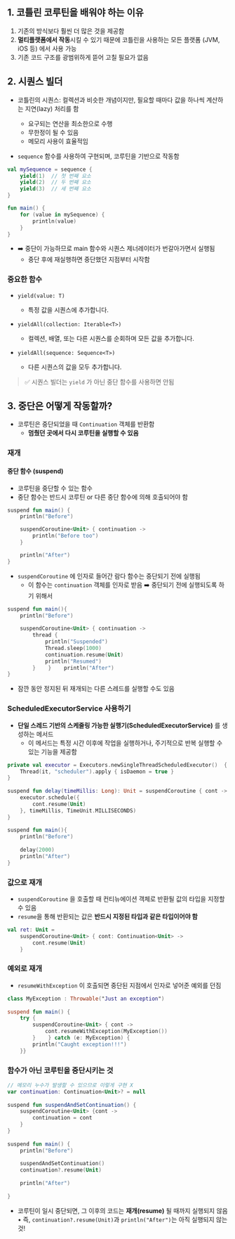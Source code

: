 
## 1. 코틀린 코루틴을 배워야 하는 이유

1. 기존의 방식보다 훨씬 더 많은 것을 제공함
2. **멀티플랫폼에서 작동**시킬 수 있기 때문에 코틀린을 사용하는 모든 플랫폼 (JVM, iOS 등) 에서 사용 가능
3. 기존 코드 구조를 광범위하게 뜯어 고칠 필요가 없음

## 2. 시퀀스 빌더

- 코틀린의 시퀀스: 컬렉션과 비슷한 개념이지만, 필요할 때마다 값을 하나씩 계산하는 지연(lazy) 처리를 함
    - 요구되는 연산을 최소한으로 수행
    - 무한정이 될 수 있음
    - 메모리 사용이 효율적임

- `sequence` 함수를 사용하여 구현되며, 코루틴을 기반으로 작동함
```Kotlin
val mySequence = sequence {
    yield(1)  // 첫 번째 요소
    yield(2)  // 두 번째 요소
    yield(3)  // 세 번째 요소
}

fun main() {
    for (value in mySequence) {
        println(value)
    }
}
```

- ➡️ 중단이 가능하므로 main 함수와 시퀀스 제너레이터가 번갈아가면서 실행됨
    - 중단  후에 재실행하면 중단했던 지점부터 시작함
### 중요한 함수

- `yield(value: T)`
    - 특정 값을 시퀀스에 추가합니다.

- `yieldAll(collection: Iterable<T>)`
    - 컬렉션, 배열, 또는 다른 시퀀스를 순회하며 모든 값을 추가합니다.

- `yieldAll(sequence: Sequence<T>)`
    - 다른 시퀀스의 값을 모두 추가합니다.

> ✅ 시퀀스 빌더는 `yield` 가 아닌 중단 함수를 사용하면 안됨


## 3. 중단은 어떻게 작동할까?

- 코루틴은 중단되었을 때 `Continuation` 객체를 반환함
    - **멈췄던 곳에서 다시 코루틴을 실행할 수 있음**

### 재개

#### 중단 함수 (suspend)
- 코루틴을 중단할 수 있는 함수
- 중단 함수는 반드시 코루틴 or 다른 중단 함수에 의해 호출되어야 함

```Kotlin
suspend fun main() {
	println("Before")

	suspendCoroutine<Unit> { continuation -> 
		println("Before too")
	}

	println("After")
}
```

- `suspendCoroutine` 에 인자로 들어간 람다 함수는 중단되기 전에 실행됨
    - 이 함수는 `continuation` 객체를 인자로 받음 ➡️ 중단되기 전에 실행되도록 하기 위해서


```Kotlin
suspend fun main(){  
    println("Before")  
  
    suspendCoroutine<Unit> { continuation ->  
        thread {  
            println("Suspended")  
            Thread.sleep(1000)  
            continuation.resume(Unit)  
            println("Resumed")  
        }    }    println("After")  
}
```
- 잠깐 동안 정지된 뒤 재개되는 다른 스레드를 실행할 수도 있음

### ScheduledExecutorService 사용하기

-  **단일 스레드 기반의 스케줄링 가능한 실행기(ScheduledExecutorService)** 를 생성하는 메서드
    - 이 메서드는 특정 시간 이후에 작업을 실행하거나, 주기적으로 반복 실행할 수 있는 기능을 제공함
```Kotlin
private val executor = Executors.newSingleThreadScheduledExecutor()  {  
    Thread(it, "scheduler").apply { isDaemon = true }  
}  
  
suspend fun delay(timeMillis: Long): Unit = suspendCoroutine { cont ->  
    executor.schedule({  
        cont.resume(Unit)  
    }, timeMillis, TimeUnit.MILLISECONDS)  
}  
  
suspend fun main(){  
    println("Before")  
  
    delay(2000)  
    println("After")  
}
```


### 값으로 재개

- `suspendCoroutine` 을 호출할 때 컨티뉴에이션 객체로 반환될 값의 타입을 지정할 수 있음
- `resume`을 통해 반환되는 값은 **반드시 지정된 타입과 같은 타입이어야 함**

```Kotlin
val ret: Unit =  
    suspendCoroutine<Unit> { cont: Continuation<Unit> ->  
        cont.resume(Unit)  
    }
```


### 예외로 재개

- `resumeWithException` 이 호출되면 중단된 지점에서 인자로 넣어준 예외를 던짐

```Kotlin
class MyException : Throwable("Just an exception")  
  
suspend fun main() {  
    try {  
        suspendCoroutine<Unit> { cont ->  
            cont.resumeWithException(MyException())  
        }    } catch (e: MyException) {  
        println("Caught exception!!!")  
    }}
```



### 함수가 아닌 코루틴을 중단시키는 것

```Kotlin
// 메모리 누수가 발생할 수 있으므로 이렇게 구현 X
var continuation: Continuation<Unit>? = null  
  
suspend fun suspendAndSetContinuation() {  
    suspendCoroutine<Unit> {cont ->  
        continuation = cont  
    }  
}  
  
suspend fun main() {  
    println("Before")  
  
    suspendAndSetContinuation()  
    continuation?.resume(Unit)  
  
    println("After")  
  
}
```

- 코루틴이 일시 중단되면, 그 이후의 코드는 **재개(resume)** 될 때까지 실행되지 않음
  •	즉, `continuation?.resume(Unit)`과 `println("After")`는 아직 실행되지 않는 것!